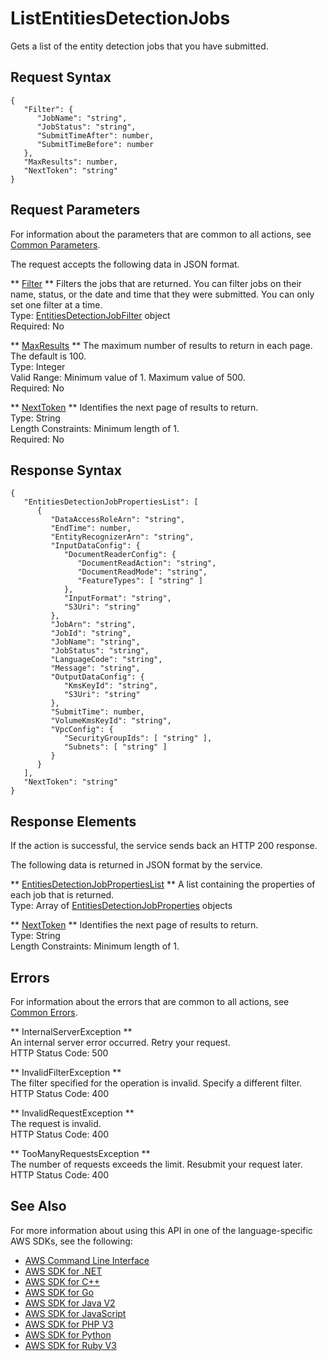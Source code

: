 # ListEntitiesDetectionJobs<a name="API_ListEntitiesDetectionJobs"></a>

Gets a list of the entity detection jobs that you have submitted\.

## Request Syntax<a name="API_ListEntitiesDetectionJobs_RequestSyntax"></a>

```
{
   "Filter": { 
      "JobName": "string",
      "JobStatus": "string",
      "SubmitTimeAfter": number,
      "SubmitTimeBefore": number
   },
   "MaxResults": number,
   "NextToken": "string"
}
```

## Request Parameters<a name="API_ListEntitiesDetectionJobs_RequestParameters"></a>

For information about the parameters that are common to all actions, see [Common Parameters](CommonParameters.md)\.

The request accepts the following data in JSON format\.

 ** [Filter](#API_ListEntitiesDetectionJobs_RequestSyntax) **   <a name="comprehend-ListEntitiesDetectionJobs-request-Filter"></a>
Filters the jobs that are returned\. You can filter jobs on their name, status, or the date and time that they were submitted\. You can only set one filter at a time\.  
Type: [EntitiesDetectionJobFilter](API_EntitiesDetectionJobFilter.md) object  
Required: No

 ** [MaxResults](#API_ListEntitiesDetectionJobs_RequestSyntax) **   <a name="comprehend-ListEntitiesDetectionJobs-request-MaxResults"></a>
The maximum number of results to return in each page\. The default is 100\.  
Type: Integer  
Valid Range: Minimum value of 1\. Maximum value of 500\.  
Required: No

 ** [NextToken](#API_ListEntitiesDetectionJobs_RequestSyntax) **   <a name="comprehend-ListEntitiesDetectionJobs-request-NextToken"></a>
Identifies the next page of results to return\.  
Type: String  
Length Constraints: Minimum length of 1\.  
Required: No

## Response Syntax<a name="API_ListEntitiesDetectionJobs_ResponseSyntax"></a>

```
{
   "EntitiesDetectionJobPropertiesList": [ 
      { 
         "DataAccessRoleArn": "string",
         "EndTime": number,
         "EntityRecognizerArn": "string",
         "InputDataConfig": { 
            "DocumentReaderConfig": { 
               "DocumentReadAction": "string",
               "DocumentReadMode": "string",
               "FeatureTypes": [ "string" ]
            },
            "InputFormat": "string",
            "S3Uri": "string"
         },
         "JobArn": "string",
         "JobId": "string",
         "JobName": "string",
         "JobStatus": "string",
         "LanguageCode": "string",
         "Message": "string",
         "OutputDataConfig": { 
            "KmsKeyId": "string",
            "S3Uri": "string"
         },
         "SubmitTime": number,
         "VolumeKmsKeyId": "string",
         "VpcConfig": { 
            "SecurityGroupIds": [ "string" ],
            "Subnets": [ "string" ]
         }
      }
   ],
   "NextToken": "string"
}
```

## Response Elements<a name="API_ListEntitiesDetectionJobs_ResponseElements"></a>

If the action is successful, the service sends back an HTTP 200 response\.

The following data is returned in JSON format by the service\.

 ** [EntitiesDetectionJobPropertiesList](#API_ListEntitiesDetectionJobs_ResponseSyntax) **   <a name="comprehend-ListEntitiesDetectionJobs-response-EntitiesDetectionJobPropertiesList"></a>
A list containing the properties of each job that is returned\.  
Type: Array of [EntitiesDetectionJobProperties](API_EntitiesDetectionJobProperties.md) objects

 ** [NextToken](#API_ListEntitiesDetectionJobs_ResponseSyntax) **   <a name="comprehend-ListEntitiesDetectionJobs-response-NextToken"></a>
Identifies the next page of results to return\.  
Type: String  
Length Constraints: Minimum length of 1\.

## Errors<a name="API_ListEntitiesDetectionJobs_Errors"></a>

For information about the errors that are common to all actions, see [Common Errors](CommonErrors.md)\.

 ** InternalServerException **   
An internal server error occurred\. Retry your request\.  
HTTP Status Code: 500

 ** InvalidFilterException **   
The filter specified for the operation is invalid\. Specify a different filter\.  
HTTP Status Code: 400

 ** InvalidRequestException **   
The request is invalid\.  
HTTP Status Code: 400

 ** TooManyRequestsException **   
The number of requests exceeds the limit\. Resubmit your request later\.  
HTTP Status Code: 400

## See Also<a name="API_ListEntitiesDetectionJobs_SeeAlso"></a>

For more information about using this API in one of the language\-specific AWS SDKs, see the following:
+  [AWS Command Line Interface](https://docs.aws.amazon.com/goto/aws-cli/comprehend-2017-11-27/ListEntitiesDetectionJobs) 
+  [AWS SDK for \.NET](https://docs.aws.amazon.com/goto/DotNetSDKV3/comprehend-2017-11-27/ListEntitiesDetectionJobs) 
+  [AWS SDK for C\+\+](https://docs.aws.amazon.com/goto/SdkForCpp/comprehend-2017-11-27/ListEntitiesDetectionJobs) 
+  [AWS SDK for Go](https://docs.aws.amazon.com/goto/SdkForGoV1/comprehend-2017-11-27/ListEntitiesDetectionJobs) 
+  [AWS SDK for Java V2](https://docs.aws.amazon.com/goto/SdkForJavaV2/comprehend-2017-11-27/ListEntitiesDetectionJobs) 
+  [AWS SDK for JavaScript](https://docs.aws.amazon.com/goto/AWSJavaScriptSDK/comprehend-2017-11-27/ListEntitiesDetectionJobs) 
+  [AWS SDK for PHP V3](https://docs.aws.amazon.com/goto/SdkForPHPV3/comprehend-2017-11-27/ListEntitiesDetectionJobs) 
+  [AWS SDK for Python](https://docs.aws.amazon.com/goto/boto3/comprehend-2017-11-27/ListEntitiesDetectionJobs) 
+  [AWS SDK for Ruby V3](https://docs.aws.amazon.com/goto/SdkForRubyV3/comprehend-2017-11-27/ListEntitiesDetectionJobs) 
